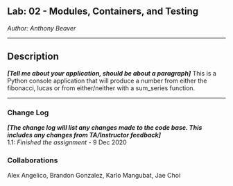 ## Lab: 02 - Modules, Containers, and Testing

*Author: Anthony Beaver*

----

## Description
***[Tell me about your application, should be about a paragraph]***
This is a Python console application that will produce a number from either the fibonacci, lucas or from either/neither with a sum_series function.

---

### Change Log
***[The change log will list any changes made to the code base. This includes any changes from TA/Instructor feedback]***  
1.1: *Finished the assignment* - 9 Dec 2020  

### Collaborations
Alex Angelico, Brandon Gonzalez, Karlo Mangubat, Jae Choi